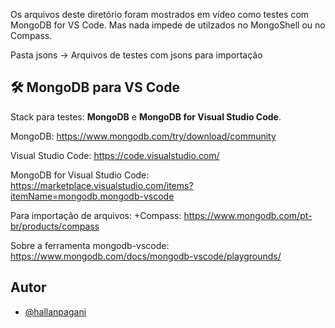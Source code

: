 Os arquivos deste diretório foram mostrados em vídeo como testes com MongoDB for VS Code.
Mas nada impede de utilzados no MongoShell ou no Compass.

Pasta jsons -> Arquivos de testes com jsons para importação


## 🛠 MongoDB para VS Code
Stack para testes: **MongoDB** e **MongoDB for Visual Studio Code**. 

MongoDB:  https://www.mongodb.com/try/download/community

Visual Studio Code: https://code.visualstudio.com/

MongoDB for Visual Studio Code: https://marketplace.visualstudio.com/items?itemName=mongodb.mongodb-vscode

Para importação de arquivos:
+Compass: https://www.mongodb.com/pt-br/products/compass

Sobre a ferramenta mongodb-vscode: https://www.mongodb.com/docs/mongodb-vscode/playgrounds/

## Autor

- [@hallanpagani](https://github.com/hallanpagani)

